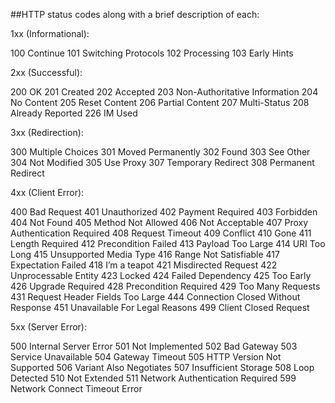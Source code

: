 ##HTTP status codes along with a brief description of each:

1xx (Informational):

  100 Continue
  101 Switching Protocols
  102 Processing
  103 Early Hints

2xx (Successful):

  200 OK
  201 Created
  202 Accepted
  203 Non-Authoritative Information
  204 No Content
  205 Reset Content
  206 Partial Content
  207 Multi-Status
  208 Already Reported
  226 IM Used
  
3xx (Redirection):

  300 Multiple Choices
  301 Moved Permanently
  302 Found
  303 See Other
  304 Not Modified
  305 Use Proxy
  307 Temporary Redirect
  308 Permanent Redirect
  
4xx (Client Error):

  400 Bad Request
  401 Unauthorized
  402 Payment Required
  403 Forbidden
  404 Not Found
  405 Method Not Allowed
  406 Not Acceptable
  407 Proxy Authentication Required
  408 Request Timeout
  409 Conflict
  410 Gone
  411 Length Required
  412 Precondition Failed
  413 Payload Too Large
  414 URI Too Long
  415 Unsupported Media Type
  416 Range Not Satisfiable
  417 Expectation Failed
  418 I’m a teapot
  421 Misdirected Request
  422 Unprocessable Entity
  423 Locked
  424 Failed Dependency
  425 Too Early
  426 Upgrade Required
  428 Precondition Required
  429 Too Many Requests
  431 Request Header Fields Too Large
  444 Connection Closed Without Response
  451 Unavailable For Legal Reasons
  499 Client Closed Request

5xx (Server Error):

  500 Internal Server Error
  501 Not Implemented
  502 Bad Gateway
  503 Service Unavailable
  504 Gateway Timeout
  505 HTTP Version Not Supported
  506 Variant Also Negotiates
  507 Insufficient Storage
  508 Loop Detected
  510 Not Extended
  511 Network Authentication Required
  599 Network Connect Timeout Error
